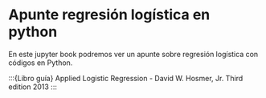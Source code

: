 # Apunte regresión logística en python

En este jupyter book podremos ver un apunte sobre regresión logística con códigos en Python. 

:::{Libro guía}
Applied Logistic Regression  - David W. Hosmer, Jr. Third edition 2013
:::

